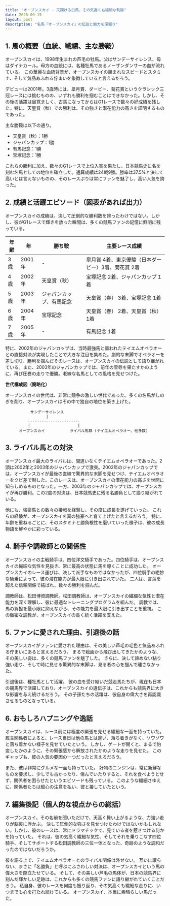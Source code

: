 ```yaml
---
title: "オープンスカイ - 天翔ける白馬、その気高くも繊細な軌跡"
date: 2025-09-15
layout: post
description: "名馬『オープンスカイ』の伝説と魅力を深堀り"
---
```


## 1. 馬の概要（血統、戦績、主な勝鞍）

オープンスカイは、1998年生まれの芦毛の牡馬。父はサンデーサイレンス、母はダイナカール。母方の血統には、名種牡馬であるノーザンダンサーの血が流れている。  この華麗な血統背景が、オープンスカイの類まれなスピードとスタミナ、そして気品あふれる佇まいを象徴していると言えるだろう。

デビューは2001年。3歳時には、皐月賞、ダービー、菊花賞というクラシック三冠レースには挑むものの、いずれも勝利を掴むことはできなかった。しかし、その後の活躍は目覚ましく、古馬になってからはG1レースで数々の好成績を残した。特に、天皇賞（秋）での勝利は、その強さと潜在能力の高さを証明するものであった。

主な勝鞍は以下の通り。

* 天皇賞（秋）：1勝
* ジャパンカップ：1勝
* 有馬記念：1勝
* 宝塚記念：1勝

これらの勝利に加え、数々のG1レースで上位入賞を果たし、日本競馬史に名を刻む名馬としての地位を確立した。通算成績は24戦9勝。勝率は37.5%と決して高いとは言えないものの、そのレースぶりは常にファンを魅了し、高い人気を誇った。


## 2. 成績と活躍エピソード（図表があれば出力）

オープンスカイの成績は、決して圧倒的な勝利数を誇ったわけではない。しかし、彼がG1レースで輝きを放った瞬間は、多くの競馬ファンの記憶に鮮明に残っている。

| 年齢 | 年 | 勝ち鞍 | 主要レース成績 |
|---|---|---|---|
| 3歳 | 2001年 |  - | 皐月賞 4着、東京優駿（日本ダービー）3着、菊花賞 2着 |
| 4歳 | 2002年 | 天皇賞（秋） |  宝塚記念 2着、ジャパンカップ 1着 |
| 5歳 | 2003年 | ジャパンカップ、有馬記念 | 天皇賞（春） 3着、宝塚記念 1着 |
| 6歳 | 2004年 | 宝塚記念 | 天皇賞（春） 2着、天皇賞（秋）1着 |
| 7歳 | 2005年 | - | 有馬記念 1着 |


特に、2002年のジャパンカップは、当時最強馬と謳われたテイエムオペラオーとの直接対決が実現したことで大きな注目を集めた。劇的な末脚でオペラオーを差し切り、勝利を掴んだそのレースは、オープンスカイの伝説として語り継がれている。また、2003年のジャパンカップでは、前年の雪辱を果たすかのように、再び圧巻の走りで優勝。老練な名馬としての風格を見せつけた。


**世代構成図（簡略化）**

オープンスカイの世代は、非常に競争の激しい世代であった。多くの名馬がしのぎを削り、オープンスカイはその中で独自の地位を築き上げた。

```
           サンデーサイレンス
                  |
          -----------------------
          |                     |
      オープンスカイ           ライバル馬群 (テイエムオペラオー、他多数)
```


## 3. ライバル馬との対決

オープンスカイ最大のライバルは、間違いなくテイエムオペラオーであった。2頭は2002年と2003年のジャパンカップで激突。2002年のジャパンカップでは、オープンスカイが最後の直線で驚異的な末脚を見せつけ、テイエムオペラオーをクビ差で制した。このレースは、オープンスカイの潜在能力の高さを世間に知らしめるものとなった。一方、2003年のジャパンカップでは、オープンスカイが再び勝利。この2度の対決は、日本競馬史に残る名勝負として語り継がれている。

他にも、強豪馬との数々の接戦を経験し、その度に成長を遂げていった。  これらの経験が、オープンスカイを真の強豪へと育て上げたと言えるだろう。  特に、年齢を重ねるごとに、そのスタミナと勝負根性を磨いていった様子は、彼の成長物語を鮮やかに彩っている。


## 4. 騎手や調教師との関係性

オープンスカイの主戦騎手は、四位洋文騎手であった。四位騎手は、オープンスカイの繊細な気性を見抜き、常に最高の状態に馬を導くことに成功した。  オープンスカイのレース運びは、決して派手なものではなかったが、四位騎手の絶妙な騎乗によって、彼の潜在能力が最大限に引き出されていた。  二人は、言葉を超えた信頼関係で結ばれ、数々の勝利を掴んだ。

調教師は、松田博資調教師。松田調教師は、オープンスカイの繊細な気性と潜在能力を深く理解し、彼に最適なトレーニングプログラムを組んだ。  調教では、馬の負担を最小限に抑えながら、その能力を最大限に引き出すことを重視。  この緻密な調教が、オープンスカイの長く続く活躍を支えた。


## 5. ファンに愛された理由、引退後の話

オープンスカイがファンに愛された理由は、その美しい芦毛の毛色と気品あふれる佇まいにあると言えるだろう。  まるで絵画から飛び出してきたかのような、その美しい姿は、多くの競馬ファンを魅了した。  さらに、決して諦めない粘り強い走り、そして時に見せる驚異的な末脚は、見る者の心を掴んで離さなかった。

引退後は、種牡馬として活躍。  彼の血を受け継いだ競走馬たちが、現在も日本の競馬界で活躍しており、オープンスカイの遺伝子は、これからも競馬界に大きな影響を与え続けるだろう。  その子孫たちの活躍は、彼自身の偉大さを再認識させるものとなっている。


## 6. おもしろハプニングや逸話

オープンスカイは、レース前には極度の緊張を見せる繊細な一面を持っていた。  厩舎関係者によると、レース当日は他の馬とは違い、落ち着きがなく、ソワソワと落ち着かない様子を見せていたという。  しかし、ゲートが開くと、まるで豹変したかのように、その緊張感から解放されたかのような走りを見せた。  このギャップも、彼の人気の要因の一つだったと言えるだろう。

また、彼は非常にグルメな一面も持っていた。  好物のニンジンは、常に新鮮なものを要求し、少しでも古かったり、傷んでいたりすると、それを食べようとせず、関係者を困らせたというエピソードも残っている。  このような繊細さゆえに、関係者たちは細心の注意を払い、彼と接していたという。


## 7. 編集後記（個人的な視点からの総括）

オープンスカイ。その名前を聞いただけで、天高く舞い上がるような、力強い走りが脳裏に浮かぶ。  決して圧倒的な強さを見せつけたわけではないかもしれない。しかし、彼のレースは、常にドラマチックで、見ている者を惹きつける何かを持っていた。  それは、彼の気高く繊細な気性、そしてそれを乗りこなす四位騎手、そしてサポートする松田調教師の三位一体となった、奇跡のような調和だったのではないだろうか。

彼を語る上で、テイエムオペラオーとのライバル関係は外せない。  互いに譲らない、まさに「名勝負」と呼ぶにふさわしい対決は、オープンスカイという馬の偉大さを際立たせている。  そして、その美しい芦毛の馬体が、日本の競馬界に刻んだ輝かしい足跡は、これからも多くの競馬ファンに語り継がれていくことだろう。  私自身、彼のレースを何度も振り返り、その気高くも繊細な走りに、いつまでも心を打たれ続けている。  オープンスカイ、本当に素晴らしい馬だった。
